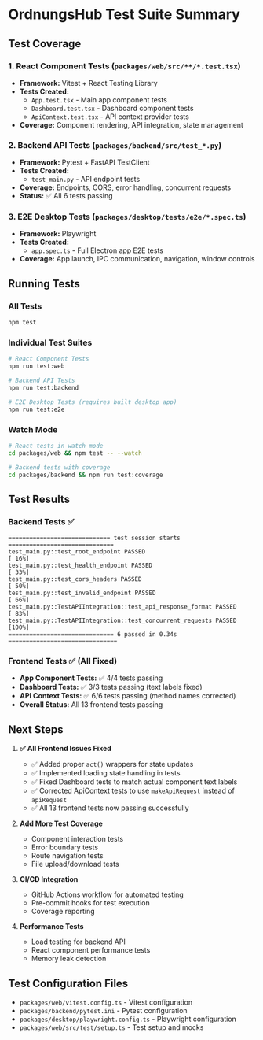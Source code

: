 # OrdnungsHub Test Suite Summary

## Test Coverage

### 1. **React Component Tests** (`packages/web/src/**/*.test.tsx`)
- **Framework:** Vitest + React Testing Library
- **Tests Created:**
  - `App.test.tsx` - Main app component tests
  - `Dashboard.test.tsx` - Dashboard component tests  
  - `ApiContext.test.tsx` - API context provider tests
- **Coverage:** Component rendering, API integration, state management

### 2. **Backend API Tests** (`packages/backend/src/test_*.py`)
- **Framework:** Pytest + FastAPI TestClient
- **Tests Created:**
  - `test_main.py` - API endpoint tests
- **Coverage:** Endpoints, CORS, error handling, concurrent requests
- **Status:** ✅ All 6 tests passing

### 3. **E2E Desktop Tests** (`packages/desktop/tests/e2e/*.spec.ts`)
- **Framework:** Playwright
- **Tests Created:**
  - `app.spec.ts` - Full Electron app E2E tests
- **Coverage:** App launch, IPC communication, navigation, window controls

## Running Tests

### All Tests
```bash
npm test
```

### Individual Test Suites
```bash
# React Component Tests
npm run test:web

# Backend API Tests  
npm run test:backend

# E2E Desktop Tests (requires built desktop app)
npm run test:e2e
```

### Watch Mode
```bash
# React tests in watch mode
cd packages/web && npm test -- --watch

# Backend tests with coverage
cd packages/backend && npm run test:coverage
```

## Test Results

### Backend Tests ✅
```
============================= test session starts ==============================
test_main.py::test_root_endpoint PASSED                                  [ 16%]
test_main.py::test_health_endpoint PASSED                                [ 33%]
test_main.py::test_cors_headers PASSED                                   [ 50%]
test_main.py::test_invalid_endpoint PASSED                               [ 66%]
test_main.py::TestAPIIntegration::test_api_response_format PASSED        [ 83%]
test_main.py::TestAPIIntegration::test_concurrent_requests PASSED        [100%]
============================== 6 passed in 0.34s ===============================
```

### Frontend Tests ✅ (All Fixed)
- **App Component Tests:** ✅ 4/4 tests passing
- **Dashboard Tests:** ✅ 3/3 tests passing (text labels fixed)
- **API Context Tests:** ✅ 6/6 tests passing (method names corrected)
- **Overall Status:** All 13 frontend tests passing

## Next Steps

1. **✅ All Frontend Issues Fixed**
   - ✅ Added proper `act()` wrappers for state updates
   - ✅ Implemented loading state handling in tests
   - ✅ Fixed Dashboard tests to match actual component text labels
   - ✅ Corrected ApiContext tests to use `makeApiRequest` instead of `apiRequest`
   - ✅ All 13 frontend tests now passing successfully

2. **Add More Test Coverage**
   - Component interaction tests
   - Error boundary tests
   - Route navigation tests
   - File upload/download tests

3. **CI/CD Integration**
   - GitHub Actions workflow for automated testing
   - Pre-commit hooks for test execution
   - Coverage reporting

4. **Performance Tests**
   - Load testing for backend API
   - React component performance tests
   - Memory leak detection

## Test Configuration Files

- `packages/web/vitest.config.ts` - Vitest configuration
- `packages/backend/pytest.ini` - Pytest configuration
- `packages/desktop/playwright.config.ts` - Playwright configuration
- `packages/web/src/test/setup.ts` - Test setup and mocks